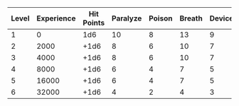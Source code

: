 | Level | Experience | Hit Points | Paralyze | Poison | Breath | Device | Magic |
| ----- | ---------- | ---------- | -------- | ------ | ------ | ------ | ----- |
| 1     | 0          | 1d6        | 10       | 8      | 13     | 9      | 12    |
| 2     | 2000       | +1d6       | 8        | 6      | 10     | 7      | 10    |
| 3     | 4000       | +1d6       | 8        | 6      | 10     | 7      | 10    |
| 4     | 8000       | +1d6       | 6        | 4      | 7      | 5      | 8     |
| 5     | 16000      | +1d6       | 6        | 4      | 7      | 5      | 8     |
| 6     | 32000      | +1d6       | 4        | 2      | 4      | 3      | 6     |

